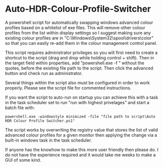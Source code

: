 # Auto-HDR-Colour-Profile-Switcher

A powershell script for automatically swapping windows advanced colour profiles based on a whitelist of exe files. This will remove other colour profiles from the list within display settings so I suggest making sure any existing colour profiles are in "C:\Windows\System32\spool\drivers\color" so that you can easily re-add them in the colour management control panel.

This script requires administrator privileges so you will first need to create a shortcut to the script (drag and drop while holding control + shift). Then in the target field within properties, add “powershell.exe -f ” without the quotes, before the existing file path to the script. Then click the advanced button and check run as administrator.

Several things within the script also must be configured in order to work properly. Please see the script file for commented instructions.


If you want the script to auto-run on startup you can achieve this with a task in the task scheduler set to run "run with highest privelages" and start a batch file with:

```powershell.exe -windowstyle minimized -file "file path to script\Auto HDR Colour Profile Switcher.ps1"```


The script works by overwriting the registry value that stores the list of valid advanced colour profiles for a given monitor then applying the change via a built-in windows task in the task scheduler.

If anyone has the knowhow to make this more user friendly then please do. I do not have the experience required and it would take me weeks to make a GUI of some kind.
